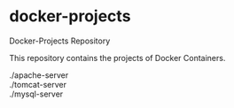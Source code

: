 # docker-projects
Docker-Projects Repository

This repository contains the projects of Docker Containers.

./apache-server
<br>./tomcat-server
<br>./mysql-server
